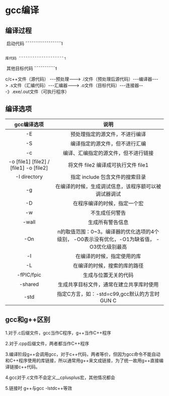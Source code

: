 # gcc编译

## 编译过程





​                                                      																													 启动代码 ˉˉˉˉˉˉˉˉˉˉˉˉˉˉˉˉˉ˥

 																																										  库代码 ˉˉˉˉˉˉˉˉˉˉˉˉˉˉˉˉˉˉˉˉ˦

​																																											其他目标代码 ˉˉˉˉˉˉˉˉˉˉ˦

c/c++文件（源代码） ---预处理---> .i文件（预处理后源代码）---编译器---> .s文件（汇编代码）---汇编器---> .o文件（目标代码）---连接器---》.exe/.out文件（可执行程序）



## 编译选项

|               gcc编译选项                |                             说明                             |
| :--------------------------------------: | :----------------------------------------------------------: |
|                    -E                    |                预处理指定的源文件，不进行编译                |
|                    -S                    |                编译指定的源文件，但不进行汇编                |
|                    -c                    |             编译、汇编指定的源文件，但不进行链接             |
| -o [file1] [file2] / [file1] -o  [file2] |             将文件 file2 编译成可执行文件 file1              |
|               -I directory               |               指定 include 包含文件的搜索目录                |
|                    -g                    |     在编译的时候，生成调试信息，该程序额可以被调试器调试     |
|                    -D                    |                 在程序编译的时候，指定一个宏                 |
|                    -w                    |                        不生成任何警告                        |
|                  -wall                   |                       生成所有警告信息                       |
|                   -On                    | n的取值范围：0~3。编译器的优化选项的4个级别， -O0表示没有优化，-O1为缺省值， -O3优化级别最高 |
|                    -l                    |                  在编译的时候，指定使用的库                  |
|                    -L                    |                 在编译的时候，搜索的库的路径                 |
|                -fPIC/fpic                |                     生成与位置无关的代码                     |
|                 -shared                  |           生成共享目标文件，通常在建立共享库时使用           |
|                   -std                   |         指定C方言，如：-std=c99,gcc默认的方言时GUN C         |



## gcc和g++区别

1.对于.c后缀文件，gcc当作C程序，g++当作C++程序

2.对于.cpp后缀文件，两者都当作C++程序

3.编译阶段g++会调用gcc，对于c++代码，两者等价，但因为gcc命令不能自动和C++程序使用的库链接，所以通常用g++来文成链接，为了统一故用g++直接编译链接c++代码。

4.gcc对于.c文件不会定义__cplusplus宏，其他情况都会

5.链接时 g++与gcc -lstdc++等效